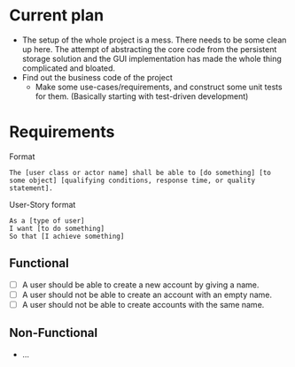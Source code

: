 # Current plan
- The setup of the whole project is a mess. There needs to be some clean up here. The attempt of abstracting the core code from the persistent storage solution and the GUI implementation has made the whole thing complicated and bloated.
- Find out the business code of the project
    - Make some use-cases/requirements, and construct some unit tests for them. (Basically starting with test-driven development)

# Requirements
Format
```
The [user class or actor name] shall be able to [do something] [to some object] [qualifying conditions, response time, or quality statement].
```
User-Story format
```
As a [type of user]
I want [to do something]
So that [I achieve something]
```

## Functional
- [ ] A user should be able to create a new account by giving a name.
- [ ] A user should not be able to create an account with an empty name.
- [ ] A user should not be able to create accounts with the same name.

## Non-Functional
* ...